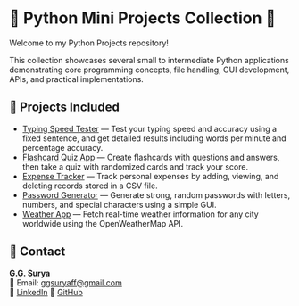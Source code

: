 # 🐍 Python Mini Projects Collection 🚀

Welcome to my Python Projects repository!

This collection showcases several small to intermediate Python applications demonstrating core programming concepts, file handling, GUI development, APIs, and practical implementations.

## 📁 Projects Included

- [Typing Speed Tester](https://github.com/ggsurya/Python-Projects/blob/main/1.%20Typing%20Speed%20Tester/README.md) — Test your typing speed and accuracy using a fixed sentence, and get detailed results including words per minute and percentage accuracy.
- [Flashcard Quiz App](https://github.com/ggsurya/Python-Projects/blob/main/2.%20Flashcard%20Quiz%20App/README.md) — Create flashcards with questions and answers, then take a quiz with randomized cards and track your score.
- [Expense Tracker](https://github.com/ggsurya/Python-Projects/blob/main/3.%20Expense%20Tracker/README.md) — Track personal expenses by adding, viewing, and deleting records stored in a CSV file.
- [Password Generator](https://github.com/ggsurya/Python-Projects/blob/main/4.%20Password%20Generator/README.md) — Generate strong, random passwords with letters, numbers, and special characters using a simple GUI.
- [Weather App](https://github.com/ggsurya/Python-Projects/blob/main/5.%20Weather%20API%20(GUI)/README.md) — Fetch real-time weather information for any city worldwide using the OpenWeatherMap API.

## 📩 Contact

**G.G. Surya**  
📧 Email: ggsuryaff@gmail.com  
🔗 [LinkedIn](https://www.linkedin.com/in/g-g-surya-5aa9312b4)
🔗 [GitHub](https://github.com/ggsurya)
